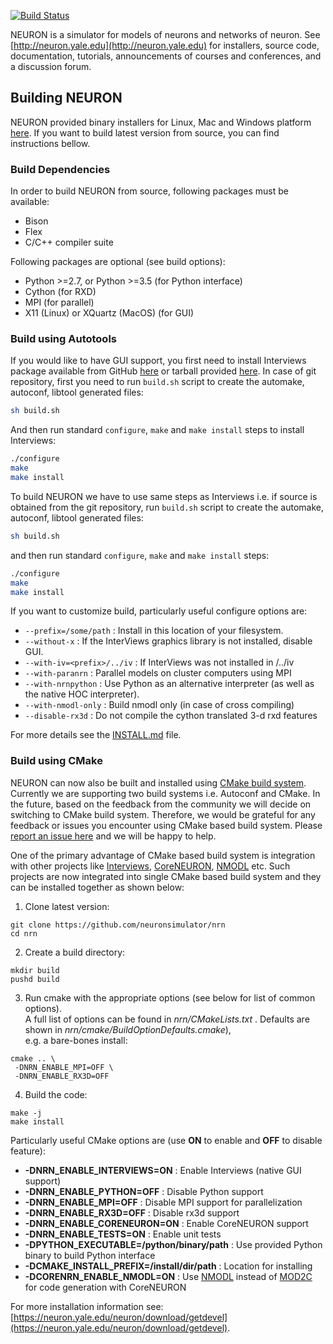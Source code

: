 [![Build Status](https://api.travis-ci.org/neuronsimulator/nrn.svg?branch=master)](https://travis-ci.org/neuronsimulator/nrn)

NEURON is a simulator for models of neurons and networks of neuron.
See [http://neuron.yale.edu](http://neuron.yale.edu) for installers, source code,
documentation, tutorials, announcements of courses and conferences,
and a discussion forum.

## Building NEURON

NEURON provided binary installers for Linux, Mac and Windows platform [here](https://neuron.yale.edu/ftp/neuron/versions/alpha/). If you want to build latest version from source, you can find instructions bellow.

### Build Dependencies

In order to build NEURON from source, following packages must be available:

- Bison
- Flex
- C/C++ compiler suite

Following packages are optional (see build options):

- Python >=2.7, or Python >=3.5 (for Python interface)
- Cython (for RXD)
- MPI (for parallel)
- X11 (Linux) or XQuartz (MacOS) (for GUI)

### Build using Autotools

If you would like to have GUI support, you first need to install Interviews package available from GitHub [here](http://github.com/neuronsimulator/iv) or tarball provided [here](http://neuron.yale.edu/ftp/neuron/versions/alpha/). In case of git repository, first you need to run `build.sh` script to create the automake, autoconf, libtool generated files:

```bash
sh build.sh
```

And then run standard `configure`, `make` and `make install` steps to install Interviews:

```bash
./configure
make
make install
```

To build NEURON we have to use same steps as Interviews i.e. if source is obtained from the git repository, run `build.sh` script to create the automake, autoconf, libtool generated files:

```bash
sh build.sh
```

and then run standard `configure`, `make` and `make install` steps:

```bash
./configure
make
make install
```

If you want to customize build, particularly useful configure options are:


- `--prefix=/some/path` : Install in this location of your filesystem.
- `--without-x` : If the InterViews graphics library is not installed, disable GUI.
- `--with-iv=<prefix>/../iv` : If InterViews was not installed in <prefix>/../iv
- `--with-paranrn` : Parallel models on cluster computers using MPI
- `--with-nrnpython` : Use Python as an alternative interpreter (as well as the native HOC interpreter).
- `--with-nmodl-only` : Build nmodl only (in case of cross compiling)
- `--disable-rx3d` : Do not compile the cython translated 3-d rxd features


For more details see the [INSTALL.md](https://github.com/neuronsimulator/nrn/blob/master/INSTALL.md)
file.

### Build using CMake

NEURON can now also be built and installed using [CMake build system](https://cmake.org/). Currently we are supporting two build systems i.e. Autoconf and CMake. In the future, based on the feedback from the community we will decide on switching to CMake build system. Therefore, we would be grateful for any feedback or issues you encounter using CMake based build system. Please [report an issue here](https://github.com/neuronsimulator/nrn/issues) and we will be happy to help.

One of the primary advantage of CMake based build system is integration with other projects like [Interviews](https://github.com/neuronsimulator/iv), [CoreNEURON](https://github.com/BlueBrain/CoreNeuron/), [NMODL](https://github.com/BlueBrain/nmodl/) etc. Such projects are now integrated into single CMake based build system and they can be installed together as shown below:


1. Clone latest version:

  ```
  git clone https://github.com/neuronsimulator/nrn
  cd nrn
  ```

2. Create a build directory:

  ```
  mkdir build
  pushd build
  ```

3. Run cmake with the appropriate options (see below for list of common options). \
A full list of options can be found in *nrn/CMakeLists.txt* . Defaults are shown in *nrn/cmake/BuildOptionDefaults.cmake*), \
e.g. a bare-bones install:

  ```
  cmake .. \
   -DNRN_ENABLE_MPI=OFF \
   -DNRN_ENABLE_RX3D=OFF
  ```

4. Build the code:

  ```
  make -j
  make install
  ```

Particularly useful CMake options are (use **ON** to enable and **OFF** to disable feature):

* **-DNRN\_ENABLE\_INTERVIEWS=ON** : Enable Interviews (native GUI support)
* **-DNRN\_ENABLE\_PYTHON=OFF** : Disable Python support
* **-DNRN\_ENABLE\_MPI=OFF** : Disable MPI support for parallelization
* **-DNRN\_ENABLE\_RX3D=OFF** : Disable rx3d support
* **-DNRN\_ENABLE\_CORENEURON=ON** : Enable CoreNEURON support
* **-DNRN\_ENABLE\_TESTS=ON** : Enable unit tests
* **-DPYTHON\_EXECUTABLE=/python/binary/path** : Use provided Python binary to build Python interface
* **-DCMAKE_INSTALL_PREFIX=/install/dir/path** : Location for installing
* **-DCORENRN\_ENABLE\_NMODL=ON** : Use [NMODL](https://github.com/BlueBrain/nmodl/) instead of [MOD2C](https://github.com/BlueBrain/mod2c/) for code generation with CoreNEURON

For more installation information see: [https://neuron.yale.edu/neuron/download/getdevel](https://neuron.yale.edu/neuron/download/getdevel).

